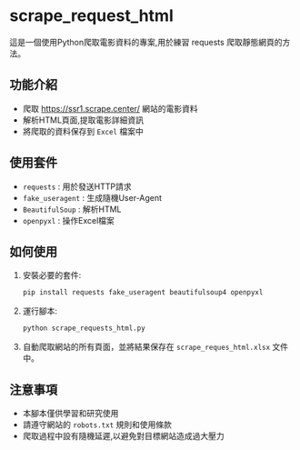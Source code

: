 # scrape_request_html

這是一個使用Python爬取電影資料的專案,用於練習 requests 爬取靜態網頁的方法。

## 功能介紹

- 爬取 https://ssr1.scrape.center/ 網站的電影資料
- 解析HTML頁面,提取電影詳細資訊
- 將爬取的資料保存到 `Excel` 檔案中

## 使用套件

- `requests` : 用於發送HTTP請求
- `fake_useragent` : 生成隨機User-Agent
- `BeautifulSoup` : 解析HTML
- `openpyxl` : 操作Excel檔案

## 如何使用

1. 安裝必要的套件:
   
   ```bash
   pip install requests fake_useragent beautifulsoup4 openpyxl
   ```
2. 運行腳本:
   
   ```bash
   python scrape_requests_html.py
   ```
3. 自動爬取網站的所有頁面，並將結果保存在 `scrape_reques_html.xlsx` 文件中。

## 注意事項

- 本腳本僅供學習和研究使用
- 請遵守網站的 `robots.txt` 規則和使用條款
- 爬取過程中設有隨機延遲,以避免對目標網站造成過大壓力
